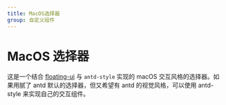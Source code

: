 ```yaml
---
title: MacOS选择器
group: 自定义组件
---
```


# MacOS 选择器

这是一个结合 [floating-ui](https://floating-ui.com/) 与 `antd-style` 实现的 macOS 交互风格的选择器。如果用腻了 antd 默认的选择器，但又希望有 antd 的视觉风格，可以使用 antd-style 来实现自己的交互组件。

<code src="../demos/cases/MacSelect"></code>
